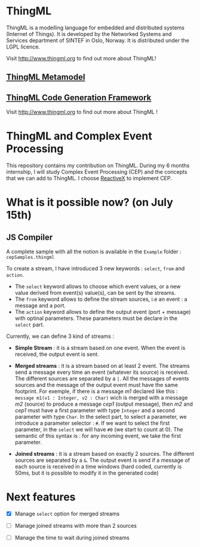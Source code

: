 ThingML
=======

ThingML is a modelling language for embedded and distributed systems (Internet of Things).
It is developed by the Networked Systems and Services department of SINTEF in Oslo, Norway.
It is distributed under the LGPL licence.

Visit http://www.thingml.org to find out more about ThingML!

## [ThingML Metamodel](https://github.com/SINTEF-9012/ThingML/blob/master/org.thingml.model/README.md)

## [ThingML Code Generation Framework](https://github.com/SINTEF-9012/ThingML/blob/master/compilers/README.md)

Visit http://www.thingml.org to find out more about ThingML !

# ThingML and Complex Event Processing
This repository contains my contribution on ThingML. During my 6 months internship, I will study Complex Event Processing (CEP) and the concepts that we can add to ThingML. I choose [ReactiveX](http://reactivex.io/) to implement CEP.

# What is it possible now? (on July 15th)

## JS Compiler
A complete sample with all the notion is available in the `Example` folder : `cepSamples.thingml`

To create a stream, I have introduced 3 new keywords : `select`, `from` and `action`.
- The `select` keyword allows to choose which event values, or a new value derived from event(s) value(s), can be sent by the streams.
- The `from` keyword allows to define the stream sources, i.e an event : a message and a port.
- The `action` keyword allows to define the output event (port + message) with optinal parameters. These parameters must be declare in the `select` part. 

Currently, we can define 3 kind of streams : 
- **Simple Stream** : it is a stream based on one event. When the event is received, the output event is sent.
- **Merged streams** : it is a stream based on at least 2 event. The streams send a message every time an event (whatever its source) is received. The different sources are separated by a `|`. All the messages of events sources and the message of the output event must have the same footprint. For exemple, if there is a message *m1* declared like this : `message m1(v1 : Integer, v2 : Char)` wich is merged with a message *m2* (source) to produce a message *cep1* (output message), then *m2* and *cep1* must have a first parameter with type `Integer` and a second parameter with type `Char`. In the select part, to select a parameter, we introduce a parameter selector : `#`. If we want to select the first parameter, in the `select` we will have `#0` (we start to count at 0). The semantic of this syntax is : for any incoming event, we take the first parameter.

- **Joined streams** : it is a stream based on exactly 2 sources. The different sources are separated by a `&`. The output event is send if a message of each source is received in a time windows (hard coded, currently is 50ms, but it is possible to modify it in the generated code)

# Next features
- [X] Manage `select` option for merged streams
- [ ] Manage joined streams with more than 2 sources
- [ ] Manage the time to wait during joined streams

